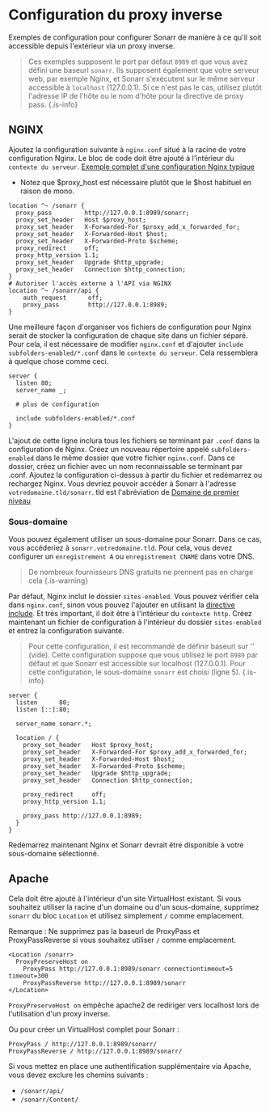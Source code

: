 # Configuration du proxy inverse

Exemples de configuration pour configurer Sonarr de manière à ce qu'il soit accessible depuis l'extérieur via un proxy inverse.

> Ces exemples supposent le port par défaut `8989` et que vous avez défini une baseurl `sonarr`. Ils supposent également que votre serveur web, par exemple Nginx, et Sonarr s'exécutent sur le même serveur accessible à `localhost` (127.0.0.1). Si ce n'est pas le cas, utilisez plutôt l'adresse IP de l'hôte ou le nom d'hôte pour la directive de proxy pass.
{.is-info}

## NGINX

Ajoutez la configuration suivante à `nginx.conf` situé à la racine de votre configuration Nginx. Le bloc de code doit être ajouté à l'intérieur du `contexte du serveur`. [Exemple complet d'une configuration Nginx typique](https://www.nginx.com/resources/wiki/start/topics/examples/full/)

- Notez que $proxy_host est nécessaire plutôt que le $host habituel en raison de mono.

```nginx
location ^~ /sonarr {
  proxy_pass         http://127.0.0.1:8989/sonarr;
  proxy_set_header   Host $proxy_host;
  proxy_set_header   X-Forwarded-For $proxy_add_x_forwarded_for;
  proxy_set_header   X-Forwarded-Host $host;
  proxy_set_header   X-Forwarded-Proto $scheme;
  proxy_redirect     off;
  proxy_http_version 1.1;
  proxy_set_header   Upgrade $http_upgrade;
  proxy_set_header   Connection $http_connection;
}
# Autoriser l'accès externe à l'API via NGINX
location ^~ /sonarr/api {
    auth_request      off;
    proxy_pass        http://127.0.0.1:8989;
}

```

Une meilleure façon d'organiser vos fichiers de configuration pour Nginx serait de stocker la configuration de chaque site dans un fichier séparé.
Pour cela, il est nécessaire de modifier `nginx.conf` et d'ajouter `include subfolders-enabled/*.conf` dans le `contexte du serveur`. Cela ressemblera à quelque chose comme ceci.

```nginx
server {
  listen 80;
  server_name _;
  
  # plus de configuration
  
  include subfolders-enabled/*.conf
}
```

L'ajout de cette ligne inclura tous les fichiers se terminant par `.conf` dans la configuration de Nginx. Créez un nouveau répertoire appelé `subfolders-enabled` dans le même dossier que votre fichier `nginx.conf`. Dans ce dossier, créez un fichier avec un nom reconnaissable se terminant par .conf. Ajoutez la configuration ci-dessus à partir du fichier et redémarrez ou rechargez Nginx. Vous devriez pouvoir accéder à Sonarr à l'adresse `votredomaine.tld/sonarr`. tld est l'abréviation de [Domaine de premier niveau](https://en.wikipedia.org/wiki/List_of_Internet_top-level_domains)

### Sous-domaine

Vous pouvez également utiliser un sous-domaine pour Sonarr. Dans ce cas, vous accéderiez à `sonarr.votredomaine.tld`. Pour cela, vous devez configurer un `enregistrement A` ou `enregistrement CNAME` dans votre DNS.
> De nombreux fournisseurs DNS gratuits ne prennent pas en charge cela {.is-warning}

Par défaut, Nginx inclut le dossier `sites-enabled`. Vous pouvez vérifier cela dans `nginx.conf`, sinon vous pouvez l'ajouter en utilisant la [directive include](http://nginx.org/en/docs/ngx_core_module.html#include). Et très important, il doit être à l'intérieur du `contexte http`. Créez maintenant un fichier de configuration à l'intérieur du dossier `sites-enabled` et entrez la configuration suivante.

> Pour cette configuration, il est recommandé de définir baseurl sur '' (vide). Cette configuration suppose que vous utilisez le port `8989` par défaut et que Sonarr est accessible sur localhost (127.0.0.1). Pour cette configuration, le sous-domaine `sonarr` est choisi (ligne 5). {.is-info}

```nginx
server {
  listen      80;
  listen [::]:80;

  server_name sonarr.*;

  location / {
    proxy_set_header   Host $proxy_host;
    proxy_set_header   X-Forwarded-For $proxy_add_x_forwarded_for;
    proxy_set_header   X-Forwarded-Host $host;
    proxy_set_header   X-Forwarded-Proto $scheme;
    proxy_set_header   Upgrade $http_upgrade;
    proxy_set_header   Connection $http_connection;

    proxy_redirect     off;
    proxy_http_version 1.1;
    
    proxy_pass http://127.0.0.1:8989;
  }
}
```

Redémarrez maintenant Nginx et Sonarr devrait être disponible à votre sous-domaine sélectionné.

## Apache

Cela doit être ajouté à l'intérieur d'un site VirtualHost existant. Si vous souhaitez utiliser la racine d'un domaine ou d'un sous-domaine, supprimez `sonarr` du bloc `Location` et utilisez simplement `/` comme emplacement.

Remarque : Ne supprimez pas la baseurl de ProxyPass et ProxyPassReverse si vous souhaitez utiliser `/` comme emplacement.

```none
<Location /sonarr>
  ProxyPreserveHost on
    ProxyPass http://127.0.0.1:8989/sonarr connectiontimeout=5 timeout=300
    ProxyPassReverse http://127.0.0.1:8989/sonarr
</Location>
```

`ProxyPreserveHost on` empêche apache2 de rediriger vers localhost lors de l'utilisation d'un proxy inverse.

Ou pour créer un VirtualHost complet pour Sonarr :

```none
ProxyPass / http://127.0.0.1:8989/sonarr/
ProxyPassReverse / http://127.0.0.1:8989/sonarr/
```

Si vous mettez en place une authentification supplémentaire via Apache, vous devez exclure les chemins suivants :

- `/sonarr/api/`
- `/sonarr/Content/`